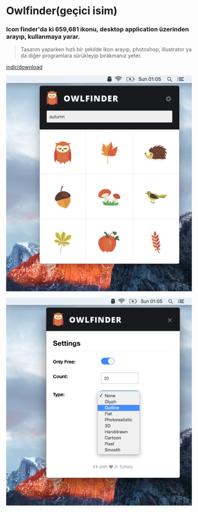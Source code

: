 # Owlfinder(geçici isim)

### Icon finder'da ki  659,681 ikonu, desktop application üzerinden arayıp, kullanmaya yarar.

> Tasarım yaparken hızlı bir şekilde ikon arayıp, photoshop, illustrator ya da diğer programlara sürükleyip bırakmanız yeter.



[indir/download](https://github.com/arifcakiroglu/owlfinder/releases/tag/v0.1.0-alpha)

![screenshot-1](screenshot-1.png)

![screenshot-2](screenshot-2.png)
